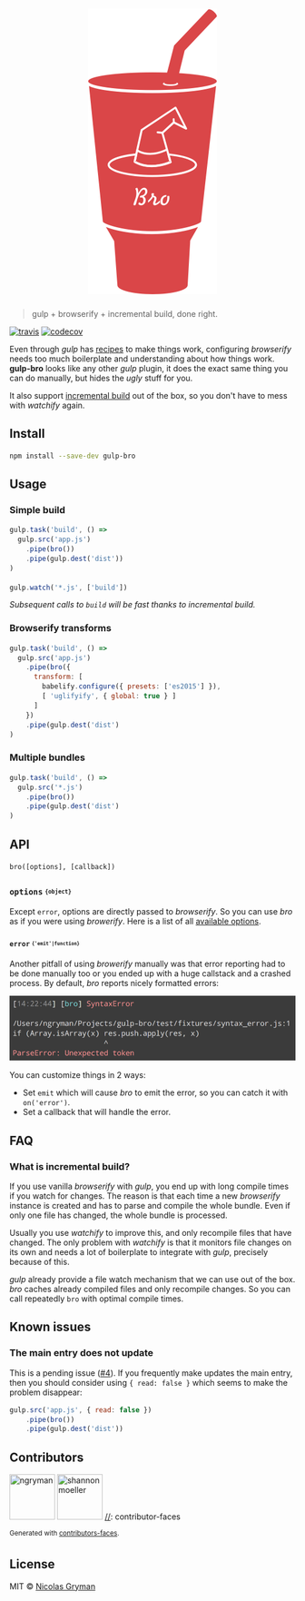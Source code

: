 # <div align=center>![](https://raw.githubusercontent.com/ngryman/artworks/master/gulp-bro/heading/gulp-bro.png)</div>

> gulp + browserify + incremental build, done right.

[![travis][travis-image]][travis-url] [![codecov][codecov-image]][codecov-url]

[travis-image]: https://img.shields.io/travis/ngryman/gulp-bro.svg?style=flat
[travis-url]: https://travis-ci.org/ngryman/gulp-bro
[codecov-image]: https://img.shields.io/codecov/c/github/ngryman/gulp-bro.svg
[codecov-url]: https://codecov.io/github/ngryman/gulp-bro


Even through *gulp* has [recipes] to make things work, configuring *browserify* needs too much boilerplate and understanding about how things work.
**gulp-bro** looks like any other *gulp* plugin, it does the exact same thing you can do manually, but hides the *ugly* stuff for you.

It also support [incremental build] out of the box, so you don't have to mess with *watchify* again.

[recipes]: https://github.com/gulpjs/gulp/tree/master/docs/recipes
[incremental build]: https://github.com/jsdf/browserify-incremental

## Install

```bash
npm install --save-dev gulp-bro
```

## Usage

### Simple build

```javascript
gulp.task('build', () =>
  gulp.src('app.js')
    .pipe(bro())
    .pipe(gulp.dest('dist'))
)

gulp.watch('*.js', ['build'])
```

*Subsequent calls to `build` will be fast thanks to incremental build.*

### Browserify transforms

```javascript
gulp.task('build', () =>
  gulp.src('app.js')
    .pipe(bro({
      transform: [
        babelify.configure({ presets: ['es2015'] }),
        [ 'uglifyify', { global: true } ]
      ]
    })
    .pipe(gulp.dest('dist')
)
```

### Multiple bundles

```javascript
gulp.task('build', () =>
  gulp.src('*.js')
    .pipe(bro())
    .pipe(gulp.dest('dist')
)
```

## API

`bro([options], [callback])`

### `options` <sup><sub>`{object}`</sub></sup>

Except `error`, options are directly passed to *browserify*. So you can use *bro* as if you were using *browerify*. Here is a list of all [available options](https://github.com/substack/node-browserify#browserifyfiles--opts).

#### `error` <sup><sub>`{'emit'|function}`</sub></sup>

Another pitfall of using *browerify* manually was that error reporting had to be done manually too or you ended up with a huge callstack and a crashed process.
By default, *bro* reports nicely formatted errors:

![](https://raw.githubusercontent.com/ngryman/artworks/master/gulp-bro/medias/error-reporting.png)

You can customize things in 2 ways:

 - Set `emit` which will cause *bro* to emit the error, so you can catch it with `on('error')`.
 - Set a callback that will handle the error.

## FAQ

### What is incremental build?

If you use vanilla *browserify* with *gulp*, you end up with long compile times if you watch for changes. The reason is that each time a new *browserify* instance is created and has to parse and compile the whole bundle. Even if only one file has changed, the whole bundle is processed.

Usually you use *watchify* to improve this, and only recompile files that have changed. The only problem with *watchify* is that it monitors file changes on its own and needs a lot of boilerplate to integrate with *gulp*, precisely because of this.

*gulp* already provide a file watch mechanism that we can use out of the box. *bro* caches already compiled files and only recompile changes. So you can call repeatedly `bro` with optimal compile times.

## Known issues

### The main entry does not update

This is a pending issue ([#4](https://github.com/ngryman/gulp-bro/issues/4)). If you frequently make updates the main entry, then you should consider using
`{ read: false }` which seems to make the problem disappear:

```js
gulp.src('app.js', { read: false })
    .pipe(bro())
    .pipe(gulp.dest('dist'))
```

## Contributors

[//]: contributor-faces
<a href="https://github.com/ngryman"><img src="https://avatars.githubusercontent.com/u/892048?v=3" title="ngryman" width="80" height="80"></a>
<a href="https://github.com/shannonmoeller"><img src="https://avatars.githubusercontent.com/u/155164?v=3" title="shannonmoeller" width="80" height="80"></a>
[//]: contributor-faces

<sup>Generated with [contributors-faces](https://github.com/ngryman/contributor-faces).</sup>

## License

MIT © [Nicolas Gryman](http://ngryman.sh)
